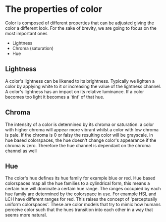 # The properties of color

Color is composed of different properties that can be adjusted giving the color a different look. For the sake of brevity, we are going to focus on the most important ones

- Lightness
- Chroma (saturation)
- Hue

## Lightness

A color's lightness can be likened to its brightness. Typically we lighten a color by applying white to it or increasing the value of the lightness channel. A color's lightness has an impact on its relative luminance. If a color becomes too light it becomes a 'tint' of that hue.

## Chroma

The intensity of a color is determined by its chroma or saturation. a color with higher chroma will appear more vibrant whilst a color with low chroma is pale. If the chroma is 0 or falsy the resulting color will be grayscale. In hue based colorspaces, the hue doesn't change color's appearance if the chroma is zero. Therefore the hue channel is dependant on the chroma channel as well

## Hue

The color's hue defines its hue family for example blue or red. Hue based colorspaces map all the hue families to a cylindrical form, this means a certain hue will dominate a certain hue range. The ranges occupied by each hue family are determined by the colorspace in use. For example HSL and LCH have different ranges for red. This raises the concept of 'perceptually uniform colorspaces'. These are color models that try to mimic how humans perceive color such that the hues transition into each other in a way that seems more natural.

